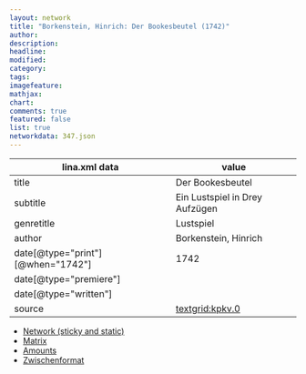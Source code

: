 ```yaml
---
layout: network
title: "Borkenstein, Hinrich: Der Bookesbeutel (1742)"
author:
description:
headline:
modified:
category:
tags:
imagefeature: 
mathjax: 
chart: 
comments: true
featured: false
list: true
networkdata: 347.json
---
```

lina.xml data  | value
------------- | -------------
title|Der Bookesbeutel
subtitle|Ein Lustspiel in Drey Aufzügen
genretitle|Lustspiel
author|Borkenstein, Hinrich
date[@type="print"][@when="1742"]|1742
date[@type="premiere"]|
date[@type="written"]|
source|[textgrid:kpkv.0](https://textgridlab.org/1.0/tgcrud-public/rest/textgrid:kpkv.0/data)



* [Network (sticky and static)](/network347)
* [Matrix](/matrix347)
* [Amounts](/amounts347)
* [Zwischenformat](/lina347 )
